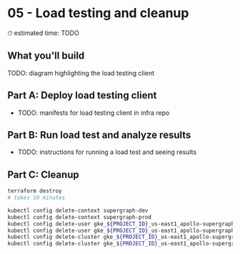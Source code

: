 # 05 - Load testing and cleanup

⏱ estimated time: TODO

## What you'll build

TODO: diagram highlighting the load testing client

## Part A: Deploy load testing client

- TODO: manifests for load testing client in infra repo

## Part B: Run load test and analyze results

- TODO: instructions for running a load test and seeing results

## Part C: Cleanup

```sh
terraform destroy
# takes 10 minutes

kubectl config delete-context supergraph-dev
kubectl config delete-context supergraph-prod
kubectl config delete-user gke_${PROJECT_ID}_us-east1_apollo-supergraph-k8s-dev
kubectl config delete-user gke_${PROJECT_ID}_us-east1_apollo-supergraph-k8s-prod
kubectl config delete-cluster gke_${PROJECT_ID}_us-east1_apollo-supergraph-k8s-dev
kubectl config delete-cluster gke_${PROJECT_ID}_us-east1_apollo-supergraph-k8s-prod
```
